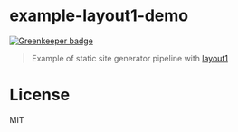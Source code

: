 # example-layout1-demo

[![Greenkeeper badge](https://badges.greenkeeper.io/kt3k/example-layout1-ssg.svg)](https://greenkeeper.io/)

> Example of static site generator pipeline with [layout1](https://github.com/kt3k/layout1)

# License

MIT
